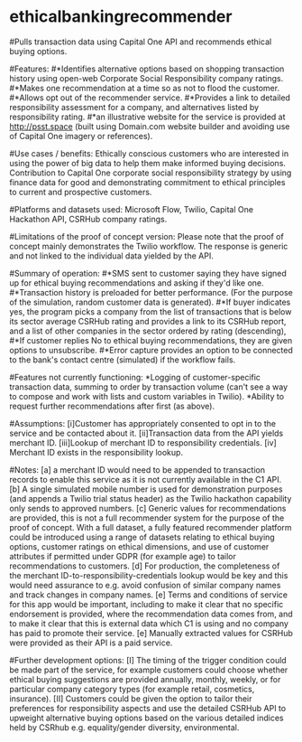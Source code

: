 # ethicalbankingrecommender
#Pulls transaction data using Capital One API and recommends ethical buying options.

#Features:
#*Identifies alternative options based on shopping transaction history using open-web Corporate Social Responsibility company ratings.
#*Makes one recommendation at a time so as not to flood the customer.
#*Allows opt out of the recommender service.
#*Provides a link to detailed responsibility assessment for a company, and alternatives listed by responsibility rating.
#*an illustrative website for the service is provided at http://psst.space (built using Domain.com website builder and avoiding use of Capital One imagery or references).

#Use cases / benefits: Ethically conscious customers who are interested in using the power of big data to help them make informed buying decisions. Contribution to Capital One corporate social responsibility strategy by using finance data for good and demonstrating commitment to ethical principles to current and prospective customers.

#Platforms and datasets used: Microsoft Flow, Twilio, Capital One Hackathon API, CSRHub company ratings.

#Limitations of the proof of concept version: Please note that the proof of concept mainly demonstrates the Twilio workflow. The response is generic and not linked to the individual data yielded by the API.

#Summary of operation:
#*SMS sent to customer saying they have signed up for ethical buying recommendations and asking if they'd like one.
#*Transaction history is preloaded for better performance. (For the purpose of the simulation, random customer data is generated).
#*If buyer indicates yes, the program picks a company from the list of transactions that is below its sector average CSRHub rating and provides a link to its CSRHub report, and a list of other companies in the sector ordered by rating (descending),
#*If customer replies No to ethical buying recommendations, they are given options to unsubscribe.
#*Error capture provides an option to be connected to the bank's contact centre (simulated) if the workflow fails.

#Features not currently functioning:
*Logging of customer-specific transaction data, summing to order by transaction volume (can't see a way to compose and work with lists and custom variables in Twilio).
*Ability to request further recommendations after first (as above).

#Assumptions: [i]Customer has appropriately consented to opt in to the service and be contacted about it. [ii]Transaction data from the API yields merchant ID. [iii]Lookup of merchant ID to responsibility credentials. [iv] Merchant ID exists in the responsibility lookup.

#Notes: [a] a merchant ID would need to be appended to transaction records to enable this service as it is not currently available in the C1 API. [b] A single simulated mobile number is used for demonstration purposes (and appends a Twilio trial status header) as the Twilio hackathon capability only sends to approved numbers. [c] Generic values for recommendations are provided, this is not a full recommender system for the purpose of the proof of concept. With a full dataset, a fully featured recommender platform could be introduced using a range of datasets relating to ethical buying options, customer ratings on ethical dimensions, and use of customer attributes if permitted under GDPR (for example age) to tailor recommendations to customers. [d] For production, the completeness of the merchant ID-to-responsibility-credentials lookup would be key and this would need assurance to e.g. avoid confusion of similar company names and track changes in company names. [e] Terms and conditions of service for this app would be important, including to make it clear that no specific endorsement is provided, where the recommendation data comes from, and to make it clear that this is external data which C1 is using and no company has paid to promote their service. [e] Manually extracted values for CSRHub were provided as their API is a paid service.

#Further development options: [I] The timing of the trigger condition could be made part of the service, for example customers could choose whether ethical buying suggestions are provided annually, monthly, weekly, or for particular company category types (for example retail, cosmetics, insurance). [II] Customers could be given the option to tailor their preferences for responsibility aspects and use the detailed CSRHub API to upweight alternative buying options based on the various detailed indices held by CSRhub e.g. equality/gender diversity, environmental.
